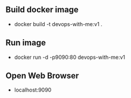 ## Build docker image
* docker build -t devops-with-me:v1 .

## Run image
* docker run -d -p9090:80 devops-with-me:v1

## Open Web Browser
* localhost:9090

